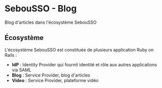 # SebouSSO - Blog

Blog d'articles dans l'écosystème SebouSSO

## Écosystème

L'écosystème SebouSSO est constituée de plusieurs application Ruby on Rails :
- **IdP** : Identity Provider qui fournit identité et rôle aux autres applications via SAML
- **Blog** : Service Provider, blog d'articles
- **Video** : Service Provider, plateforme vidéo
